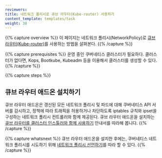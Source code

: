 ```yaml
---
reviewers:
title: 네트워크 폴리시로 큐브 라우터(Kube-router) 사용하기
content_template: templates/task
weight: 30
---
```


{{% capture overview %}}
이 페이지는 네트워크 폴리시(NetworkPolicy)로 [큐브 라우터(Kube-router)](https://github.com/cloudnativelabs/kube-router)를 사용하는 방법을 살펴본다.
{{% /capture %}}

{{% capture prerequisites %}}
운영 중인 쿠버네티스 클러스터가 필요하다. 클러스터가 없다면, Kops, Bootkube, Kubeadm 등을 이용해서 클러스터를 생성할 수 있다.
{{% /capture %}}

{{% capture steps %}}
## 큐브 라우터 애드온 설치하기
큐브 라우터 애드온은 갱신된 모든 네트워크 폴리시 및 파드에 대해 쿠버네티스 API 서버를 감시하고, 정책에 따라 트래픽을 허용하거나 차단하도록 iptables 규칙와 ipset을 구성하는 네트워크 폴리시 컨트롤러와 함께 제공된다. 큐브 라우터 애드온을 설치하는 [큐브 라우터를 클러스터 인스톨러와 함께 사용하기](https://www.kube-router.io/docs/user-guide/#try-kube-router-with-cluster-installers) 안내서를 따라해 봅니다.
{{% /capture %}}

{{% capture whatsnext %}}
큐브 라우터 애드온을 설치한 후에는, 쿠버네티스 네트워크 폴리시를 시도하기 위해 [네트워크 폴리시 선언하기](/docs/tasks/administer-cluster/declare-network-policy/)를 따라 할 수 있다.
{{% /capture %}}


